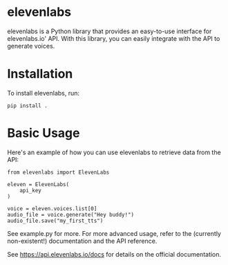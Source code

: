 # elevenlabs #
elevenlabs is a Python library that provides an easy-to-use interface for elevenlabs.io' API. With this library, you can easily integrate with the API to generate voices.

# Installation #
To install elevenlabs, run:

```
pip install .
```

# Basic Usage #
Here's an example of how you can use elevenlabs to retrieve data from the API:

```
from elevenlabs import ElevenLabs

eleven = ElevenLabs(
    api_key
)

voice = eleven.voices.list[0]
audio_file = voice.generate("Hey buddy!")
audio_file.save("my_first_tts")
```

See example.py for more. For more advanced usage, refer to the (currently non-existent!) documentation and the API reference.

See https://api.elevenlabs.io/docs for details on the official documentation.
